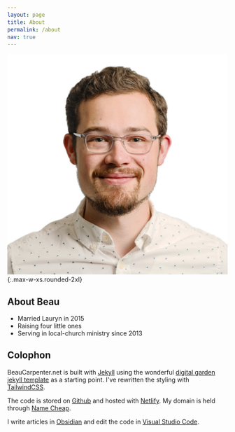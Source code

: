 ```yaml
---
layout: page
title: About
permalink: /about
nav: true
---
```


![Beau Carpenter Portrait](assets/beau_headshot.jpg){:.max-w-xs.rounded-2xl}
## About Beau
- Married Lauryn in 2015
- Raising four little ones
- Serving in local-church ministry since 2013

## Colophon

BeauCarpenter.net is built with [Jekyll](https://jekyllrb.com/) using the wonderful [digital garden jekyll  template](https://github.com/maximevaillancourt/digital-garden-jekyll-template) as a starting point. I've rewritten the styling with [TailwindCSS](https://tailwindcss.com/). 

The code is stored on [Github](https://github.com/BTCarpenter/digital-garden-jekyll) and hosted with [Netlify](https://www.netlify.com/). My domain is held through [Name Cheap](https://www.namecheap.com/).

I write articles in [Obsidian](https://obsidian.md) and edit the code in [Visual Studio Code](https://code.visualstudio.com/).